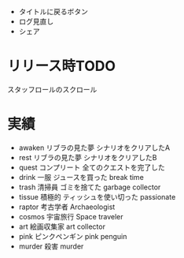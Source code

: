 

- タイトルに戻るボタン
- ログ見直し
- シェア

# リリース時TODO
スタッフロールのスクロール

# 実績
- awaken リブラの見た夢 シナリオをクリアしたA
- rest リブラの見た夢 シナリオをクリアしたB
- quest コンプリート 全てのクエストを完了した
- drink 一服 ジュースを買った break time
- trash 清掃員 ゴミを捨てた garbage collector
- tissue 積極的 ティッシュを使い切った passionate
- raptor 考古学者 Archaeologist
- cosmos 宇宙旅行 Space traveler
- art 絵画収集家 art collector
- pink ピンクペンギン pink penguin
- murder 殺害 murder
